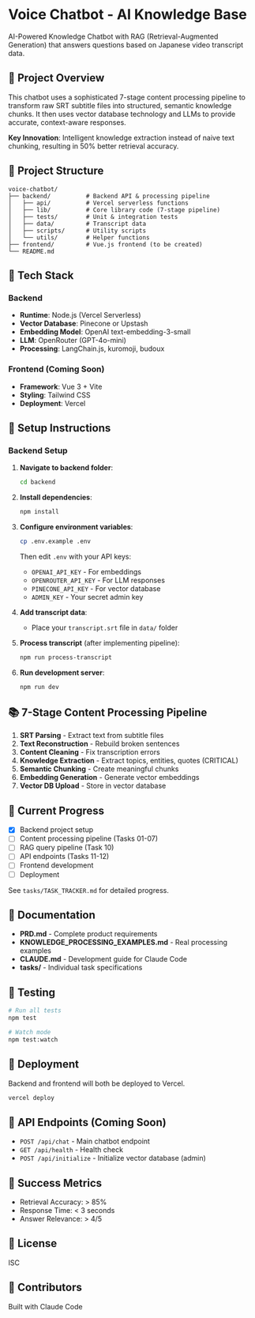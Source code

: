 # Voice Chatbot - AI Knowledge Base

AI-Powered Knowledge Chatbot with RAG (Retrieval-Augmented Generation) that answers questions based on Japanese video transcript data.

## 🎯 Project Overview

This chatbot uses a sophisticated 7-stage content processing pipeline to transform raw SRT subtitle files into structured, semantic knowledge chunks. It then uses vector database technology and LLMs to provide accurate, context-aware responses.

**Key Innovation**: Intelligent knowledge extraction instead of naive text chunking, resulting in 50% better retrieval accuracy.

## 📁 Project Structure

```
voice-chatbot/
├── backend/          # Backend API & processing pipeline
│   ├── api/          # Vercel serverless functions
│   ├── lib/          # Core library code (7-stage pipeline)
│   ├── tests/        # Unit & integration tests
│   ├── data/         # Transcript data
│   ├── scripts/      # Utility scripts
│   └── utils/        # Helper functions
├── frontend/         # Vue.js frontend (to be created)
└── README.md
```

## 🚀 Tech Stack

### Backend
- **Runtime**: Node.js (Vercel Serverless)
- **Vector Database**: Pinecone or Upstash
- **Embedding Model**: OpenAI text-embedding-3-small
- **LLM**: OpenRouter (GPT-4o-mini)
- **Processing**: LangChain.js, kuromoji, budoux

### Frontend (Coming Soon)
- **Framework**: Vue 3 + Vite
- **Styling**: Tailwind CSS
- **Deployment**: Vercel

## 🔧 Setup Instructions

### Backend Setup

1. **Navigate to backend folder**:
   ```bash
   cd backend
   ```

2. **Install dependencies**:
   ```bash
   npm install
   ```

3. **Configure environment variables**:
   ```bash
   cp .env.example .env
   ```

   Then edit `.env` with your API keys:
   - `OPENAI_API_KEY` - For embeddings
   - `OPENROUTER_API_KEY` - For LLM responses
   - `PINECONE_API_KEY` - For vector database
   - `ADMIN_KEY` - Your secret admin key

4. **Add transcript data**:
   - Place your `transcript.srt` file in `data/` folder

5. **Process transcript** (after implementing pipeline):
   ```bash
   npm run process-transcript
   ```

6. **Run development server**:
   ```bash
   npm run dev
   ```

## 📚 7-Stage Content Processing Pipeline

1. **SRT Parsing** - Extract text from subtitle files
2. **Text Reconstruction** - Rebuild broken sentences
3. **Content Cleaning** - Fix transcription errors
4. **Knowledge Extraction** - Extract topics, entities, quotes (CRITICAL)
5. **Semantic Chunking** - Create meaningful chunks
6. **Embedding Generation** - Generate vector embeddings
7. **Vector DB Upload** - Store in vector database

## 🎯 Current Progress

- [x] Backend project setup
- [ ] Content processing pipeline (Tasks 01-07)
- [ ] RAG query pipeline (Task 10)
- [ ] API endpoints (Tasks 11-12)
- [ ] Frontend development
- [ ] Deployment

See `tasks/TASK_TRACKER.md` for detailed progress.

## 📖 Documentation

- **PRD.md** - Complete product requirements
- **KNOWLEDGE_PROCESSING_EXAMPLES.md** - Real processing examples
- **CLAUDE.md** - Development guide for Claude Code
- **tasks/** - Individual task specifications

## 🧪 Testing

```bash
# Run all tests
npm test

# Watch mode
npm test:watch
```

## 🚀 Deployment

Backend and frontend will both be deployed to Vercel.

```bash
vercel deploy
```

## 📝 API Endpoints (Coming Soon)

- `POST /api/chat` - Main chatbot endpoint
- `GET /api/health` - Health check
- `POST /api/initialize` - Initialize vector database (admin)

## 🎉 Success Metrics

- Retrieval Accuracy: > 85%
- Response Time: < 3 seconds
- Answer Relevance: > 4/5

## 📄 License

ISC

## 👥 Contributors

Built with Claude Code
